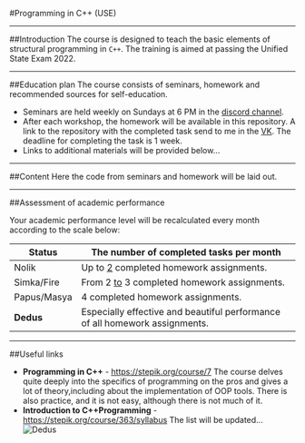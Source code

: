 #Programming in C++ (USE)

---

##Introduction
The course is designed to teach the basic elements of structural programming in `C++`. The training is aimed at passing the Unified State Exam 2022.

---

##Education plan
The course consists of seminars, homework and recommended sources for self-education.

- Seminars are held weekly on Sundays at 6 PM in the [discord channel](https://discord.gg/CmhtjhPsXK).
- After each workshop, the homework will be available in this repository. A link to the repository with the completed task send to me in the [VK](https://vk.com/prohoretz). The deadline for completing the task is 1 week.
- Links to additional materials will be provided below...

---

##Content
Here the code from seminars and homework will be laid out.

---

##Assessment of academic performance

Your academic performance level will be recalculated every month according to the scale below:

Status|The number of completed tasks per month
------|---------------------------------------
Nolik |Up to [2](https://www.youtube.com/watch?v=gbyWNkcKkEM) completed homework assignments.
Simka/Fire|From 2 [to](https://www.youtube.com/watch?v=gbyWNkcKkEM) 3 completed homework assignments.
Papus/Masya|4 completed homework assignments.
**Dedus** | Especially effective and beautiful performance of all homework assignments.

---

##Useful links
- **Programming in C++** - https://stepik.org/course/7
The course delves quite deeply into the specifics of programming on the pros and gives a lot of theory,including about the implementation of OOP tools.
There is also practice, and it is not easy, although there is not much of it.
- **Introduction to C++Programming** - https://stepik.org/course/363/syllabus
The list will be updated...
![Dedus](https://1.bp.blogspot.com/-cu83-o2vn_I/WUQduH8BLkI/AAAAAAABIds/Z-RQ7wph1ogMu1713orcRbb6kqykKlKQACKgBGAs/s1600/fixiki_48.png "Dedus")
